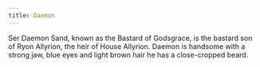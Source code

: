 ```yaml
---
title: Daemon
---
```


Ser Daemon Sand, known as the Bastard of Godsgrace, is the bastard son of Ryon Allyrion, the heir of House Allyrion. Daemon is handsome with a strong jaw, blue eyes and light brown hair he has a close-cropped beard. 


